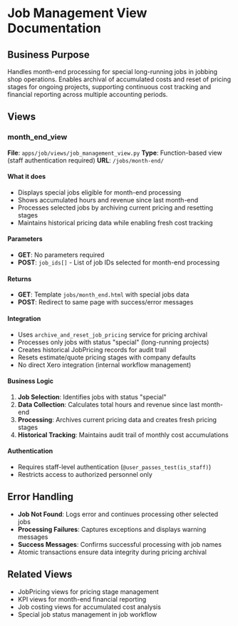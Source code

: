 # Job Management View Documentation

## Business Purpose
Handles month-end processing for special long-running jobs in jobbing shop operations. Enables archival of accumulated costs and reset of pricing stages for ongoing projects, supporting continuous cost tracking and financial reporting across multiple accounting periods.

## Views

### month_end_view
**File**: `apps/job/views/job_management_view.py`
**Type**: Function-based view (staff authentication required)
**URL**: `/jobs/month-end/`

#### What it does
- Displays special jobs eligible for month-end processing
- Shows accumulated hours and revenue since last month-end
- Processes selected jobs by archiving current pricing and resetting stages
- Maintains historical pricing data while enabling fresh cost tracking

#### Parameters
- **GET**: No parameters required
- **POST**: `job_ids[]` - List of job IDs selected for month-end processing

#### Returns
- **GET**: Template `jobs/month_end.html` with special jobs data
- **POST**: Redirect to same page with success/error messages

#### Integration
- Uses `archive_and_reset_job_pricing` service for pricing archival
- Processes only jobs with status "special" (long-running projects)
- Creates historical JobPricing records for audit trail
- Resets estimate/quote pricing stages with company defaults
- No direct Xero integration (internal workflow management)

#### Business Logic
1. **Job Selection**: Identifies jobs with status "special"
2. **Data Collection**: Calculates total hours and revenue since last month-end
3. **Processing**: Archives current pricing data and creates fresh pricing stages
4. **Historical Tracking**: Maintains audit trail of monthly cost accumulations

#### Authentication
- Requires staff-level authentication (`@user_passes_test(is_staff)`)
- Restricts access to authorized personnel only

## Error Handling
- **Job Not Found**: Logs error and continues processing other selected jobs
- **Processing Failures**: Captures exceptions and displays warning messages
- **Success Messages**: Confirms successful processing with job names
- Atomic transactions ensure data integrity during pricing archival

## Related Views
- JobPricing views for pricing stage management
- KPI views for month-end financial reporting
- Job costing views for accumulated cost analysis
- Special job status management in job workflow
